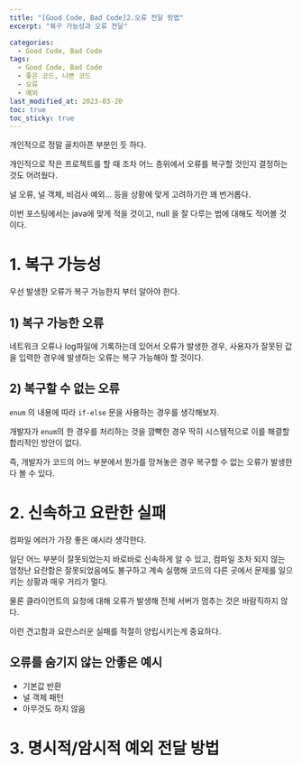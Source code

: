 ```yaml
---
title: "[Good Code, Bad Code]2.오류 전달 방법"
excerpt: "복구 가능성과 오류 전달"

categories:
  - Good Code, Bad Code
tags:
  - Good Code, Bad Code
  - 좋은 코드, 나쁜 코드
  - 오류
  - 예외
last_modified_at: 2023-03-20
toc: true
toc_sticky: true
---
```


개인적으로 정말 골치아픈 부분인 듯 하다.  

개인적으로 작은 프로젝트를 할 때 조차 어느 층위에서 오류를 복구할 것인지 결정하는 것도 어려웠다. 

널 오류, 널 객체, 비검사 예외... 등을 상황에 맞게 고려하기란 꽤 번거롭다.

이번 포스팅에서는 java에 맞게 적을 것이고, null 을 잘 다루는 법에 대해도 적어볼 것이다.

# 1. 복구 가능성

우선 발생한 오류가 복구 가능한지 부터 알아야 한다.

## 1) 복구 가능한 오류

네트워크 오류나 log파일에 기록하는데 있어서 오류가 발생한 경우, 사용자가 잘못된 값을 입력한 경우에 발생하는 오류는 복구 가능해야 할 것이다. 

## 2) 복구할 수 없는 오류

`enum` 의 내용에 따라 `if-else` 문을 사용하는 경우를 생각해보자.  

개발자가 `enum`의 한 경우를 처리하는 것을 깜빡한 경우 딱히 시스템적으로 이를 해결할 합리적인 방안이 없다. 

즉, 개발자가 코드의 어느 부분에서 뭔가를 망쳐놓은 경우 복구할 수 없는 오류가 발생한다 볼 수 있다. 

# 2. 신속하고 요란한 실패

컴파일 에러가 가장 좋은 예시라 생각한다.  

일단 어느 부분이 잘못되었는지 바로바로 신속하게 알 수 있고, 컴파일 조차 되지 않는 엄청난 요란함은 잘못되었음에도 불구하고 계속 실행해 코드의 다른 곳에서 문제를 일으키는 상황과 매우 거리가 멀다. 

물론 클라이언트의 요청에 대해 오류가 발생해 전체 서버가 멈추는 것은 바람직하지 않다.  

이런 견고함과 요란스러운 실패를 적절히 양립시키는게 중요하다. 

## 오류를 숨기지 않는 안좋은 예시

- 기본값 반환
- 널 객체 패턴
- 아무것도 하지 않음

# 3. 명시적/암시적 예외 전달 방법
